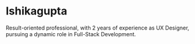 # Ishikagupta
Result-oriented professional, with 2 years of experience as UX Designer, pursuing a dynamic role in Full-Stack Development.
